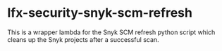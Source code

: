 # lfx-security-snyk-scm-refresh
This is a wrapper lambda for the Snyk SCM refresh python script which cleans up the Snyk projects after a successful scan.

